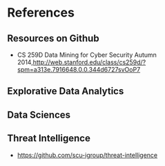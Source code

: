 # References 


## Resources on Github
+ CS 259D Data Mining for Cyber Security Autumn 2014,http://web.stanford.edu/class/cs259d/?spm=a313e.7916648.0.0.344d6727svOoP7

## Explorative Data Analytics

## Data Sciences

## Threat Intelligence    
+ https://github.com/scu-igroup/threat-intelligence
